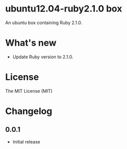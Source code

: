 # ubuntu12.04-ruby2.1.0 box

An ubuntu box containing Ruby 2.1.0.

# What's new

- Update Ruby version to 2.1.0.

# License

The MIT License (MIT)

# Changelog

## 0.0.1

- Initial release
